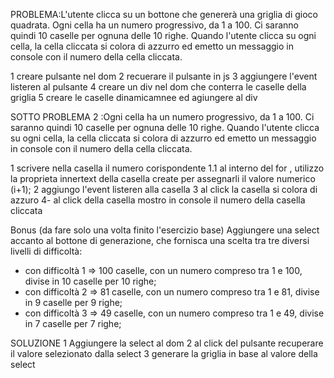 PROBLEMA:L'utente clicca su un bottone che genererà una griglia di gioco quadrata.
Ogni cella ha un numero progressivo, da 1 a 100. Ci saranno quindi 10 caselle per ognuna delle 10 righe. Quando l'utente clicca su ogni cella, la cella cliccata si colora di azzurro ed emetto un messaggio in console con il numero della cella cliccata.

1 creare pulsante nel dom
2 recuerare il pulsante in js
3 aggiungere l'event listeren al pulsante
4 creare un div nel dom che conterra le caselle della griglia 
5 creare le caselle dinamicamnee ed agiungere al div

SOTTO PROBLEMA 2 :Ogni cella ha un numero progressivo, da 1 a 100. Ci saranno quindi 10 caselle per ognuna delle 10 righe. Quando l'utente clicca su ogni cella, la cella cliccata si colora di azzurro ed emetto un messaggio in console con il numero della cella cliccata.
  
1 scrivere nella casella il numero corispondente
1.1 al interno del for , utilizzo la proprieta innertext della casella create per assegnarli il valore numerico (i+1);
2 aggiungo l'event listeren alla casella 
3  al click la casella si colora di azzuro 
4- al click della casella mostro in console il numero della casella cliccata 

Bonus (da fare solo una volta finito l'esercizio base)
Aggiungere una select accanto al bottone di generazione, che fornisca una scelta tra tre diversi livelli di difficoltà:
- con difficoltà 1 => 100 caselle, con un numero compreso tra 1 e 100, divise in 10 caselle per 10 righe;
- con difficoltà 2 => 81 caselle, con un numero compreso tra 1 e 81, divise in 9 caselle per 9 righe;
- con difficoltà 3 => 49 caselle, con un numero compreso tra 1 e 49, divise in 7 caselle per 7 righe;

SOLUZIONE
1 Aggiungere la select al dom
2 al click del pulsante recuperare il valore selezionato dalla select
3 generare la griglia in base al valore della select
